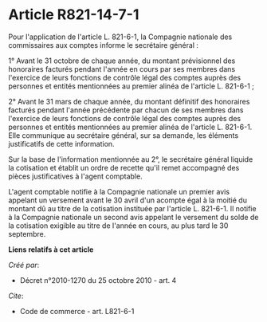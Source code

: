 # Article R821-14-7-1

Pour l'application de l'article L. 821-6-1, la Compagnie nationale des commissaires aux comptes informe le secrétaire
général : 

1° Avant le 31 octobre de chaque année, du montant prévisionnel des honoraires facturés pendant l'année en cours par ses
membres dans l'exercice de leurs fonctions de contrôle légal des comptes auprès des personnes et entités mentionnées au
premier alinéa de l'article L. 821-6-1 ; 

2° Avant le 31 mars de chaque année, du montant définitif des honoraires facturés pendant l'année précédente par chacun de
ses membres dans l'exercice de leurs fonctions de contrôle légal des comptes auprès des personnes et entités mentionnées au
premier alinéa de l'article L. 821-6-1. Elle communique au secrétaire général, sur sa demande, les éléments justificatifs de
cette information. 

Sur la base de l'information mentionnée au 2°, le secrétaire général liquide la cotisation et établit un ordre de recette
qu'il remet accompagné des pièces justificatives à l'agent comptable.

L'agent comptable notifie à la Compagnie nationale un premier avis appelant un versement avant le 30 avril d'un acompte égal
à la moitié du montant dû au titre de la cotisation instituée par l'article L. 821-6-1. Il notifie à la Compagnie nationale
un second avis appelant le versement du solde de la cotisation exigible au titre de l'année en cours, au plus tard le 30
septembre.

**Liens relatifs à cet article**

_Créé par_:

  - Décret n°2010-1270 du 25 octobre 2010 - art. 4

_Cite_:

  - Code de commerce - art. L821-6-1

